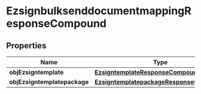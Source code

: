 
# EzsignbulksenddocumentmappingResponseCompound

## Properties
| Name | Type | Description | Notes |
| ------------ | ------------- | ------------- | ------------- |
| **objEzsigntemplate** | [**EzsigntemplateResponseCompound**](EzsigntemplateResponseCompound.md) |  |  [optional] |
| **objEzsigntemplatepackage** | [**EzsigntemplatepackageResponseCompound**](EzsigntemplatepackageResponseCompound.md) |  |  [optional] |



